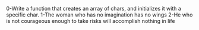 0-Write a function that creates an array of chars, and initializes it with a specific char.
1-The woman who has no imagination has no wings
2-He who is not courageous enough to take risks will accomplish nothing in life
